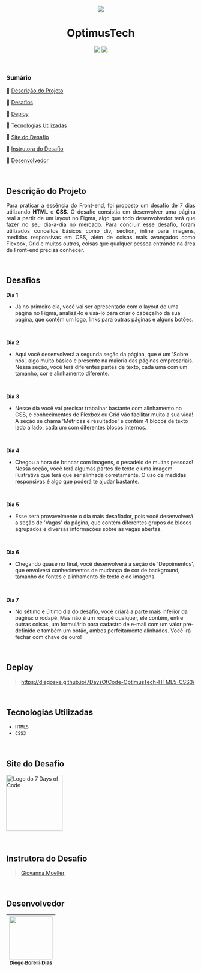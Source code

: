 <p align="center"><img src="https://7daysofcode.io/assets/img/share-img-doc.1647533642.png#vitrinedev"><br>

<h1 align="center">OptimusTech</h1>

<p align="center">
  <img src="http://img.shields.io/static/v1?label=VSCode&message=1.73.1&color=blue&style=for-the-badge"/>
  <img src="http://img.shields.io/static/v1?label=STATUS&message=Concluido&color=GREEN&style=for-the-badge"/>
</p>

<br>

### Sumário 

🔹 [Descrição do Projeto](#descrição-do-projeto)

🔹 [Desafios](#desafios)

🔹 [Deploy](#deploy)

🔹 [Tecnologias Utilizadas](#tecnologias-utilizadas)

🔹 [Site do Desafio](#site-do-desafio)

🔹 [Instrutora do Desafio](#instrutora-do-desafio)

🔹 [Desenvolvedor](#desenvolvedor)

<br>

## Descrição do Projeto 

<p align="justify">Para praticar a essência do Front-end, foi proposto um desafio de 7 dias utilizando <strong>HTML</strong> e <strong>CSS</strong>. O desafio 
consistia em desenvolver uma página real a partir de um layout no Figma, algo que todo desenvolvedor terá que fazer no seu dia-a-dia no mercado. Para concluir esse 
desafio, foram utilizados conceitos básicos como div, section, inline para imagens, medidas responsivas em CSS, além de coisas mais avançados como Flexbox, Grid e 
muitos outros, coisas que qualquer pessoa entrando na área de Front-end precisa conhecer.</p>

<br>

## Desafios

<strong>Dia 1</strong>
- Já no primeiro dia, você vai ser apresentado com o layout de uma página no Figma, analisá-lo e usá-lo para criar o cabeçalho da sua página, que contém um logo, links para outras páginas e alguns botões.

<br>

<strong>Dia 2</strong>
- Aqui você desenvolverá a segunda seção da página, que é um 'Sobre nós', algo muito básico e presente na maioria das páginas empresariais. Nessa seção, você terá diferentes partes de texto, cada uma com um tamanho, cor e alinhamento diferente.

<br>

<strong>Dia 3</strong>
- Nesse dia você vai precisar trabalhar bastante com alinhamento no CSS, e conhecimentos de Flexbox ou Grid vão facilitar muito a sua vida! A seção se chama 'Métricas e resultados' e contém 4 blocos de texto lado a lado, cada um com diferentes blocos internos.

<br>

<strong>Dia 4</strong>
- Chegou a hora de brincar com imagens, o pesadelo de muitas pessoas! Nessa seção, você terá algumas partes de texto e uma imagem ilustrativa que terá que ser alinhada corretamente. O uso de medidas responsivas é algo que poderá te ajudar bastante.

<br>

<strong>Dia 5</strong>
- Esse será provavelmente o dia mais desafiador, pois você desenvolverá a seção de 'Vagas' da página, que contém diferentes grupos de blocos agrupados e diversas informações sobre as vagas abertas.

<br>

<strong>Dia 6</strong>
- Chegando quase no final, você desenvolverá a seção de 'Depoimentos', que envolverá conhecimentos de mudança de cor de background, tamanho de fontes e alinhamento de texto e de imagens.

<br>

<strong>Dia 7</strong>
- No sétimo e último dia do desafio, você criará a parte mais inferior da página: o rodapé. Mas não é um rodapé qualquer, ele contém, entre outras coisas, um formulário para cadastro de e-mail com um valor pré-definido e também um botão, ambos perfeitamente alinhados. Você irá fechar com chave de ouro!

<br>

## Deploy

> https://diegosxe.github.io/7DaysOfCode-OptimusTech-HTML5-CSS3/
  
<br>
  
## Tecnologias Utilizadas
  
- `HTML5` 
- `CSS3`
  
<br>

## Site do Desafio
  
[<img src="https://7daysofcode.io/assets/img/background-7days.1662756777.svg" alt="Logo do 7 Days of Code" width=150>](https://7daysofcode.io/matricula/html-css)

<br>

## Instrutora do Desafio
  
> [Giovanna Moeller](https://github.com/giovannamoeller)
  
<br>

## Desenvolvedor

| [<img src="https://avatars.githubusercontent.com/u/118308728?v=4" width=115><br><sub>Diego Borelli Dias</sub>](https://github.com/DiegosXe) |
| :-----------: |
  
<br>
